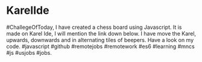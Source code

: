 # KarelIde
#ChallegeOfToday, I have created a chess board using Javascript. It is made on Karel Ide, I will mention the link down below. I have move the Karel, upwards, downwards and in alternating tiles of beepers.  Have a look on my code.  #javascript #github #remotejobs #remotework #es6 #learning #mncs #js #usjobs #jobs.
